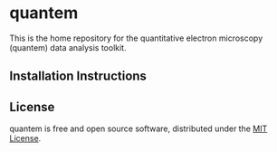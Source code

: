 # quantem

This is the home repository for the quantitative electron microscopy (quantem) data analysis toolkit. 


## Installation Instructions



## License

quantem is free and open source software, distributed under the [MIT License](LICENSE).



<!-- **py4DSTEM** is open source software distributed under a GPLv3 license.
It is free to use, alter, or build on, provided that any work derived from **py4DSTEM** is also kept free and open under a GPLv3 license.
 -->


